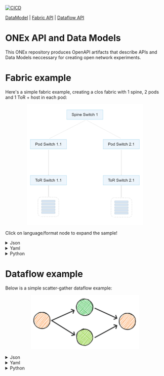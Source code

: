 [![CICD](https://github.com/open-network-experiments/models/workflows/CICD/badge.svg)](https://github.com/open-network-experiments/models/actions)

[DataModel](https://redocly.github.io/redoc/?url=https://raw.githubusercontent.com/open-network-experiments/models/main/docs/onexdatamodel_openapi.yaml)
| [Fabric API](https://redocly.github.io/redoc/?url=https://raw.githubusercontent.com/open-network-experiments/models/main/docs/onexfabric_openapi.yaml)
| [Dataflow API](https://redocly.github.io/redoc/?url=https://raw.githubusercontent.com/open-network-experiments/models/main/docs/onexdataflow_openapi.yaml)
# ONEx API and Data Models
This ONEx repository produces OpenAPI artifacts that describe APIs and Data Models neccessary for creating open network experiments.

# Fabric example

Here's a simple fabric example, creating a clos fabric with 1 spine, 2 pods and 1 ToR + host in each pod:

<p align="center">
    <img src="./assets/sample_fabric.png" />
</p>

Click on language/format node to expand the sample!

<details><summary>Json</summary>
<p>

```json
{
    "choice": "spine_pod_rack",
    "spine_pod_rack": {
        "spines": [
            {
                "count": 1
            }
        ],
        "pods": [
            {
                "count": 2,
                "pod_profile_name": [ "Pod Profile 1" ]
            }
        ],
        "pod_profiles": [
            {
                "name": "Pod Profile 1",
                "pod_switch": {
                    "count": 1
                },
                "rack": {
                    "count": 2,
                    "rack_profile_names": [ "Rack Profile 1" ]
                }
            }
        ],
        "rack_profiles": [
            {
                "name": "Rack Profile 1",
                "tor_to_pod_oversubscription": "2:1"
            }
        ]
    }
}
```
</p>
</details>

<details><summary>Yaml</summary>
<p>


```yaml
choice: spine_pod_rack
spine_pod_rack:
  spines:
  - count: 1
  pods:
  - count: 2
    pod_profile_name:
    - Pod Profile 1
  pod_profiles:
  - name: Pod Profile 1
    pod_switch:
      count: 1
    rack:
      count: 2
      rack_profile_names:
      - Rack Profile 1
  rack_profiles:
  - name: Rack Profile 1
    tor_to_pod_oversubscription: '2:1'
```
</p>
</details>


<details><summary>Python</summary>
<p>

```python
def fabric_sample():
    config = onex.api().config()
    config.fabric.spine_pod_rack.spines.add(count=1)
    config.fabric.spine_pod_rack.pods.add(
        count=2,
        pod_profile_name=["Pod Profile 1"]
    )

    pod_profile = config.fabric.spine_pod_rack.pod_profiles.add(name="Pod Profile 1")
    pod_profile.pod_switch.count = 1
    rack_profile = config.fabric.spine_pod_rack.rack_profiles.add(
        name="Rack Profile 1",
        tor_to_pod_oversubscription="2:1"
    )
    pod_profile.rack.rack_profile_names = [ rack_profile.name ]
    pod_profile.rack.count = 2
```
</p>
</details>



# Dataflow example

Below is a simple scatter-gather dataflow example:

<p align="center">
    <img src="./assets/sample_dataflow.png" />
</p>

<details><summary>Json</summary>
<p>

```json
{
    "dataflow": {
        "flow_profiles": [
            {
                "name": "data transfer",
                "data_size": 1073741824
            }
        ],
        "workload": [
            {
                "name": "Scatter",
                "choice": "scatter",
                "scatter": {
                    "destinations": [
                        "Compute 1",
                        "Compute 2"
                    ],
                    "flow_profile_name": "data transfer",
                    "sources": [
                        "Aggregator"
                    ]
                }
            },
            {
                "name": "Gather",
                "choice": "gather",
                "gather": {
                    "destinations": [
                        "Aggregator"
                    ],
                    "flow_profile_name": "data transfer",
                    "sources": [
                        "Compute 1",
                        "Compute 2"
                    ]
                }
            }
        ]
    },
    "hosts": [
        {
            "name": "Aggregator",
            "address": "1.1.1.1"
        },
        {
            "name": "Compute 1",
            "address": "3.3.3.3"
        },
        {
            "name": "Compute 2",
            "address": "4.4.4.4"
        }
    ]
}
```
</p>
</details>

<details><summary>Yaml</summary>
<p>


```yaml
dataflow:
  flow_profiles:
  - name: data transfer
    data_size: 1073741824
  workload:
  - name: Scatter
    choice: scatter
    scatter:
      destinations:
      - Compute 1
      - Compute 2
      flow_profile_name: data transfer
      sources:
      - Aggregator
  - name: Gather
    choice: gather
    gather:
      destinations:
      - Aggregator
      flow_profile_name: data transfer
      sources:
      - Compute 1
      - Compute 2
hosts:
- name: Aggregator
  address: 1.1.1.1
- name: Compute 1
  address: 3.3.3.3
- name: Compute 2
  address: 4.4.4.4
```
</p>
</details>


<details><summary>Python</summary>
<p>

```python
def dataflow_sample():
    api = onex.api()
    config = api.config()
    aggregator = config.hosts.add(name="Aggregator", address="1.1.1.1")    
    compute1 = config.hosts.add(name="Compute 1", address="3.3.3.3")
    compute2 = config.hosts.add(name="Compute 2", address="4.4.4.4")
    data_transfer = config.dataflow.flow_profiles.add(name='data transfer', data_size=1*1024*1024*1024)
    
    scatter = config.dataflow.workload.add(name="Scatter").scatter
    scatter.sources = [ aggregator.name ]
    scatter.destinations = [ compute1.name, compute2.name ]
    scatter.flow_profile_name = data_transfer.name

    gather = config.dataflow.workload.add(name="Gather").gather
    gather.sources = [ compute1.name, compute2.name ]
    gather.destinations = [ aggregator.name ]
    gather.flow_profile_name = data_transfer.name 

    api.set_config(config)
    api.run_experiment(api.experiment_request())
    jct = api.get_metrics(api.metrics_request()).jct
    print (f"Experiment complete, JCT: {jct}")
 ```
</p>
</details>

